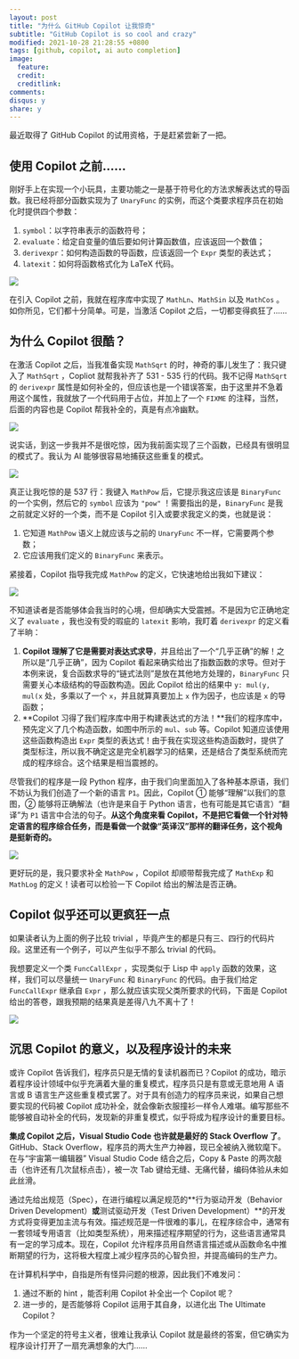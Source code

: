 ```yaml
---
layout: post
title: "为什么 GitHub Copilot 让我惊奇"
subtitle: "GitHub Copilot is so cool and crazy"
modified: 2021-10-28 21:28:55 +0800
tags: [github, copilot, ai auto completion]
image:
  feature: 
  credit: 
  creditlink: 
comments: 
disqus: y
share: y
---
```


最近取得了 GitHub Copilot 的试用资格，于是赶紧尝新了一把。

## 使用 Copilot 之前……

刚好手上在实现一个小玩具，主要功能之一是基于符号化的方法求解表达式的导函数。我已经将部分函数实现为了 `UnaryFunc` 的实例，而这个类要求程序员在初始化时提供四个参数：

1. `symbol`：以字符串表示的函数符号；
2. `evaluate`：给定自变量的值后要如何计算函数值，应该返回一个数值；
3. `derivexpr`：如何构造函数的导函数，应该返回一个 `Expr` 类型的表达式；
4. `latexit`：如何将函数格式化为 LaTeX 代码。

![](/images/post/copilot0.png)

在引入 Copilot 之前，我就在程序库中实现了 `MathLn`、`MathSin` 以及 `MathCos` 。如你所见，它们都十分简单。可是，当激活 Copilot 之后，一切都变得疯狂了……

## 为什么 Copilot 很酷？

在激活 Copilot 之后，当我准备实现 `MathSqrt` 的时，神奇的事儿发生了：我只键入了 `MathSqrt` ，Copliot 就帮我补齐了 531 - 535 行的代码。我不记得 `MathSqrt` 的 `derivexpr` 属性是如何补全的，但应该也是一个错误答案，由于这里并不急着用这个属性，我就放了一个代码用于占位，并加上了一个 `FIXME` 的注释，当然，后面的内容也是 Copilot 帮我补全的，真是有点冷幽默。

![](/images/post/copilot1.png)

说实话，到这一步我并不是很吃惊，因为我前面实现了三个函数，已经具有很明显的模式了。我认为 AI 能够很容易地捕获这些重复的模式。

![](/images/post/copilot1_mathpow.png)

真正让我吃惊的是 537 行：我键入 `MathPow` 后，它提示我这应该是 `BinaryFunc` 的一个实例，然后它的 `symbol` 应该为 `"pow"` ！需要指出的是，`BinaryFunc` 是我之前就定义好的一个类，而不是 Copilot 引入或要求我定义的类，也就是说：

1. 它知道 `MathPow` 语义上就应该与之前的 `UnaryFunc` 不一样，它需要两个参数；
2. 它应该用我们定义的 `BinaryFunc` 来表示。

紧接着，Copilot 指导我完成 `MathPow` 的定义，它快速地给出我如下建议：

![](/images/post/copilot2.png)

不知道读者是否能够体会我当时的心境，但却确实大受震撼。不是因为它正确地定义了 `evaluate` ，我也没有受的瑕疵的 `latexit` 影响，我盯着 `derivexpr` 的定义看了半晌：

1. **Copilot 理解了它是需要对表达式求导**，并且给出了一个“几乎正确”的解！之所以是“几乎正确”，因为 Copilot 看起来确实给出了指数函数的求导。但对于本例来说，复合函数求导的“链式法则”是放在其他地方处理的，`BinaryFunc` 只需要关心本级结构的导函数构造。因此 Copilot 给出的结果中 `y: mul(y, mul(x` 处，多乘以了一个 `x`，并且就算真要加上 `x` 作为因子，也应该是 `x` 的导函数；
2. **Copilot 习得了我们程序库中用于构建表达式的方法！**我们的程序库中，预先定义了几个构造函数，如图中所示的 `mul`、`sub` 等。Copilot 知道应该使用这些函数构造出 `Expr` 类型的表达式！由于我在实现这些构造函数时，提供了类型标注，所以我不确定这是完全机器学习的结果，还是结合了类型系统而完成的程序综合。这个结果是相当震撼的。

尽管我们的程序是一段 Python 程序，由于我们向里面加入了各种基本原语，我们不妨认为我们创造了一个新的语言 `P1`。因此，Copilot ① 能够“理解”以我们的意图，② 能够将正确解法（也许是来自于 Python 语言，也有可能是其它语言）“翻译”为 `P1` 语言中合法的句子。**从这个角度来看 Copilot，不是把它看做一个针对特定语言的程序综合任务，而是看做一个就像“英译汉”那样的翻译任务，这个视角是挺新奇的。**

![](/images/post/copilot3.png)

更好玩的是，我只要求补全 `MathPow` ，Copilot 却顺带帮我完成了 `MathExp` 和 `MathLog` 的定义！读者可以检验一下 Copilot 给出的解法是否正确。

## Copilot 似乎还可以更疯狂一点

如果读者认为上面的例子比较 trivial ，毕竟产生的都是只有三、四行的代码片段。这里还有一个例子，可以产生似乎不那么 trivial 的代码。

我想要定义一个类 `FuncCallExpr` ，实现类似于 Lisp 中 `apply` 函数的效果，这样，我们可以尽量统一 `UnaryFunc` 和 `BinaryFunc` 的代码。由于我们给定 `FuncCallExpr` 继承自 `Expr` ，那么就应该实现父类所要求的代码，下面是 Copilot 给出的答卷，跟我预期的结果真是差得八九不离十了！

![](/images/post/copilot4.png)


## 沉思 Copilot 的意义，以及程序设计的未来

或许 Copilot 告诉我们，程序员只是无情的复读机器而已？Copilot 的成功，暗示着程序设计领域中似乎充满着大量的重复模式，程序员只是有意或无意地用 A 语言或 B 语言生产这些重复模式罢了。对于具有创造力的程序员来说，如果自己想要实现的代码被 Copilot 成功补全，就会像新衣服撞衫一样令人难堪。编写那些不能够被自动补全的代码，发现新的非重复模式，似乎将成为程序设计的重要目标。

**集成 Copilot 之后，Visual Studio Code 也许就是最好的 Stack Overflow 了**。GitHub、Stack Overflow，程序员的两大生产力神器，现已全被纳入微软麾下。在与“宇宙第一编辑器” Visual Studio Code 结合之后，Copy & Paste 的两次敲击（也许还有几次鼠标点击），被一次 Tab 键给无缝、无痛代替，编码体验从未如此丝滑。

通过先给出规范（Spec），在进行编程以满足规范的**行为驱动开发（Behavior Driven Development）**或**测试驱动开发（Test Driven Development）**的开发方式将变得更加主流与有效。描述规范是一件很难的事儿，在程序综合中，通常有一套领域专用语言（比如类型系统），用来描述程序期望的行为，这些语言通常具有一定的学习成本。现在，Copilot 允许程序员用自然语言描述或从函数命名中推断期望的行为，这将极大程度上减少程序员的心智负担，并提高编码的生产力。

在计算机科学中，自指是所有怪异问题的根源，因此我们不难发问：

1. 通过不断的 hint ，能否利用 Copilot 补全出一个 Copilot 呢？
2. 进一步的，是否能够将 Copilot 运用于其自身，以进化出 The Ultimate Copilot？

作为一个坚定的符号主义者，很难让我承认 Copilot 就是最终的答案，但它确实为程序设计打开了一扇充满想象的大门……